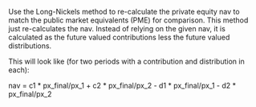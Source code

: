 Use the Long-Nickels method to re-calculate the private equity nav to match the
public market equivalents (PME) for comparison. This method just re-calculates
the nav. Instead of relying on the given nav, it is calculated as the future
valued contributions less the future valued distributions.

This will look like (for two periods with a contribution and distribution in each):

nav = c1 * px_final/px_1 + c2 * px_final/px_2
        - d1 * px_final/px_1 - d2 * px_final/px_2
